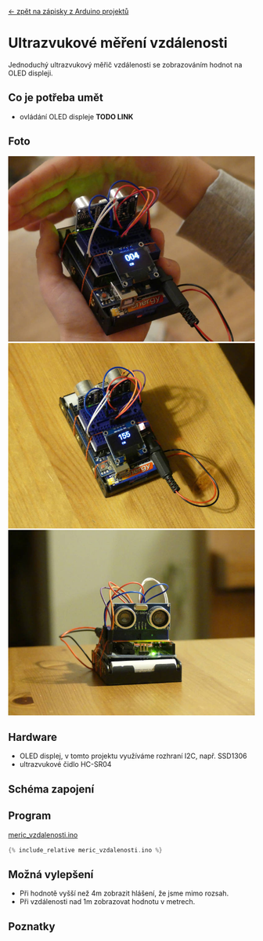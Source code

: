 [← zpět na zápisky z Arduino projektů](../index.md)

# Ultrazvukové měření vzdálenosti
Jednoduchý ultrazvukový měřič vzdálenosti se zobrazováním hodnot na OLED displeji.

## Co je potřeba umět
* ovládání OLED displeje **TODO LINK**

## Foto
![](P1120530.JPG)
![](P1120533.JPG)
![](P1120534.JPG)

## Hardware
* OLED displej, v tomto projektu využíváme rozhraní I2C, např. SSD1306
* ultrazvukové čidlo HC-SR04

## Schéma zapojení


## Program
[meric_vzdalenosti.ino](meric_vzdalenosti.ino)
``` c++
{% include_relative meric_vzdalenosti.ino %}
```
## Možná vylepšení
* Při hodnotě vyšší než 4m zobrazit hlášení, že jsme mimo rozsah.
* Při vzdálenosti nad 1m zobrazovat hodnotu v metrech.

## Poznatky
